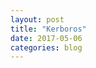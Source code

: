```yaml
---
layout: post
title: "Kerboros"
date: 2017-05-06
categories: blog
---
```


<style>body {text-align: justify}</style>
